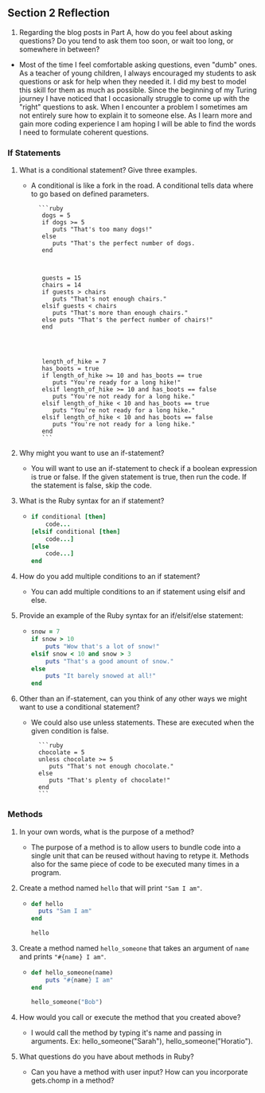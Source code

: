 ## Section 2 Reflection

1. Regarding the blog posts in Part A, how do you feel about asking questions? Do you tend to ask them too soon, or wait too long, or somewhere in between?

  - Most of the time I feel comfortable asking questions, even "dumb" ones.  As a teacher of young children, I always encouraged my students to ask questions or ask for help when they needed it.  I did my best to model this skill for them as much as possible.  Since the beginning of my Turing journey I have noticed that I occasionally struggle to come up with the "right" questions to ask.  When I encounter a problem I sometimes am not entirely sure how to explain it to someone else.  As I learn more and gain more coding experience I am hoping I will be able to find the words I need to formulate coherent questions.  

### If Statements

1. What is a conditional statement? Give three examples.
    - A conditional is like a fork in the road.  A conditional tells data where to go based on defined parameters.  

            ```ruby
             dogs = 5
             if dogs >= 5
                puts "That's too many dogs!"
             else
                puts "That's the perfect number of dogs.
             end



             guests = 15
             chairs = 14
             if guests > chairs
                puts "That's not enough chairs."
             elsif guests < chairs
                puts "That's more than enough chairs."
             else puts "That's the perfect number of chairs!"
             end




             length_of_hike = 7
             has_boots = true
             if length_of_hike >= 10 and has_boots == true
                puts "You're ready for a long hike!"
             elsif length_of_hike >= 10 and has_boots == false
                puts "You're not ready for a long hike."
             elsif length_of_hike < 10 and has_boots == true
                puts "You're not ready for a long hike."
             elsif length_of_hike < 10 and has_boots == false
                puts "You're not ready for a long hike."
             end
             ```



2. Why might you want to use an if-statement?

    - You will want to use an if-statement to check if a boolean expression is true or false.  If the given statement is true, then run the code.  If the statement is false, skip the code.  

3. What is the Ruby syntax for an if statement?

    - ```ruby
      if conditional [then]
          code...
      [elsif conditional [then]
          code...]
      [else
          code...]
      end
      ```


4. How do you add multiple conditions to an if statement?

    - You can add multiple conditions to an if statement using elsif and else.  


5. Provide an example of the Ruby syntax for an if/elsif/else statement:

    - ```ruby
      snow = 7
      if snow > 10
          puts "Wow that's a lot of snow!"
      elsif snow < 10 and snow > 3
          puts "That's a good amount of snow."
      else
          puts "It barely snowed at all!"
      end
      ```


6. Other than an if-statement, can you think of any other ways we might want to use a conditional statement?

    - We could also use unless statements.  These are executed when the given condition is false.  

            ```ruby
            chocolate = 5
            unless chocolate >= 5
               puts "That's not enough chocolate."
            else
               puts "That's plenty of chocolate!"
            end
            ```


### Methods

1. In your own words, what is the purpose of a method?

    - The purpose of a method is to allow users to bundle code into a single unit that can be reused without having to retype it. Methods also for the same piece of code to be executed many times in a program.   

2. Create a method named `hello` that will print `"Sam I am"`.

      - ```ruby
        def hello
          puts "Sam I am"
        end

        hello
        ```



3. Create a method named `hello_someone` that takes an argument of `name` and prints `"#{name} I am"`.

      - ```ruby
        def hello_someone(name)
            puts "#{name} I am"
        end

        hello_someone("Bob")
        ```



4. How would you call or execute the method that you created above?

    - I would call the method by typing it's name and passing in arguments.  Ex:  hello_someone("Sarah"), hello_someone("Horatio").

5. What questions do you have about methods in Ruby?

    - Can you have a method with user input?  How can you incorporate gets.chomp in a method?  
